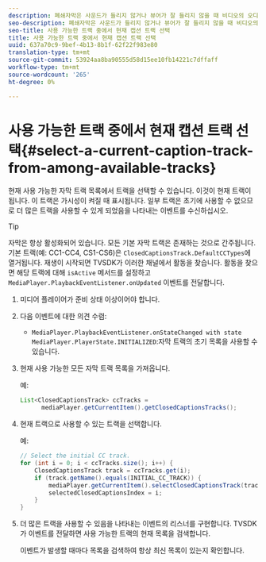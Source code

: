 ```yaml
---
description: 폐쇄자막은 사운드가 들리지 않거나 뷰어가 잘 들리지 않을 때 비디오의 오디오 부분을 화면에 텍스트로 표시합니다.
seo-description: 폐쇄자막은 사운드가 들리지 않거나 뷰어가 잘 들리지 않을 때 비디오의 오디오 부분을 화면에 텍스트로 표시합니다.
seo-title: 사용 가능한 트랙 중에서 현재 캡션 트랙 선택
title: 사용 가능한 트랙 중에서 현재 캡션 트랙 선택
uuid: 637a70c9-9bef-4b13-8b1f-62f22f983e80
translation-type: tm+mt
source-git-commit: 53924aa8ba90555d58d15ee10fb14221c7dffaff
workflow-type: tm+mt
source-wordcount: '265'
ht-degree: 0%

---
```



# 사용 가능한 트랙 중에서 현재 캡션 트랙 선택{#select-a-current-caption-track-from-among-available-tracks}

현재 사용 가능한 자막 트랙 목록에서 트랙을 선택할 수 있습니다. 이것이 현재 트랙이 됩니다. 이 트랙은 가시성이 켜질 때 표시됩니다. 일부 트랙은 초기에 사용할 수 없으므로 더 많은 트랙을 사용할 수 있게 되었음을 나타내는 이벤트를 수신하십시오.

>[!TIP]
>
>자막은 항상 활성화되어 있습니다. 모든 기본 자막 트랙은 존재하는 것으로 간주됩니다. 기본 트랙(예: CC1-CC4, CS1-CS6)은 `ClosedCaptionsTrack.DefaultCCTypes`에 열거됩니다. 재생이 시작되면 TVSDK가 이러한 채널에서 활동을 찾습니다. 활동을 찾으면 해당 트랙에 대해 `isActive` 메서드를 설정하고 `MediaPlayer.PlaybackEventListener.onUpdated` 이벤트를 전달합니다.

1. 미디어 플레이어가 준비 상태 이상이어야 합니다.
1. 다음 이벤트에 대한 의견 수렴:

   * `MediaPlayer.PlaybackEventListener.onStateChanged with state MediaPlayer.PlayerState.INITIALIZED`:자막 트랙의 초기 목록을 사용할 수 있습니다.

1. 현재 사용 가능한 모든 자막 트랙 목록을 가져옵니다.

   예:

   ```java
   List<ClosedCaptionsTrack> ccTracks = 
         mediaPlayer.getCurrentItem().getClosedCaptionsTracks();
   ```

1. 현재 트랙으로 사용할 수 있는 트랙을 선택합니다.

   예:

   ```java
   // Select the initial CC track. 
   for (int i = 0; i < ccTracks.size(); i++) { 
       ClosedCaptionsTrack track = ccTracks.get(i); 
       if (track.getName().equals(INITIAL_CC_TRACK)) { 
           mediaPlayer.getCurrentItem().selectClosedCaptionsTrack(track); 
           selectedClosedCaptionsIndex = i; 
       } 
   }
   ```

1. 더 많은 트랙을 사용할 수 있음을 나타내는 이벤트의 리스너를 구현합니다. TVSDK가 이벤트를 전달하면 사용 가능한 트랙의 현재 목록을 검색합니다.

   이벤트가 발생할 때마다 목록을 검색하여 항상 최신 목록이 있는지 확인합니다.
